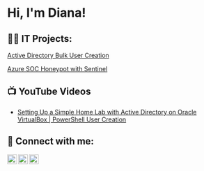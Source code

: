 <h1>Hi, I'm Diana! <br/></h1>

<h2>👩‍💻 IT Projects:</h2>

[Active Directory Bulk User Creation](https://github.com/dianaferminm/adhomelab.git)

[Azure SOC Honeypot with Sentinel](https://github.com/dianaferminm/SIEMattackmaplab.git)

<h2>📺 YouTube Videos</h2>

- [Setting Up a Simple Home Lab with Active Directory on Oracle VirtualBox | PowerShell User Creation](https://youtu.be/OMB-AJFgwPs)


<h2> 🤳 Connect with me:</h2>

[<img align="left" alt="DianaFermin | YouTube" width="22px" src="https://cdn.jsdelivr.net/npm/simple-icons@v3/icons/youtube.svg" />][youtube]
[<img align="left" alt="DianaFermin | Twitter" width="22px" src="https://cdn.jsdelivr.net/npm/simple-icons@v3/icons/twitter.svg" />][twitter]
[<img align="left" alt="DianaFermin | LinkedIn" width="22px" src="https://cdn.jsdelivr.net/npm/simple-icons@v3/icons/linkedin.svg" />][linkedin]


[twitter]: https://x.com/dianaferminm
[youtube]: https://www.youtube.com/@dianaferminm
[linkedin]: https://www.linkedin.com/in/dianafermin/

<!--
**dianaferminm/dianaferminm** is a ✨ _special_ ✨ repository because its `README.md` (this file) appears on your GitHub profile.

Here are some ideas to get you started:

- 🔭 I’m currently working on ...
- 🌱 I’m currently learning ...
- 👯 I’m looking to collaborate on ...
- 🤔 I’m looking for help with ...
- 💬 Ask me about ...
- 📫 How to reach me: ...
- 😄 Pronouns: ...
- ⚡ Fun fact: ...
-->
